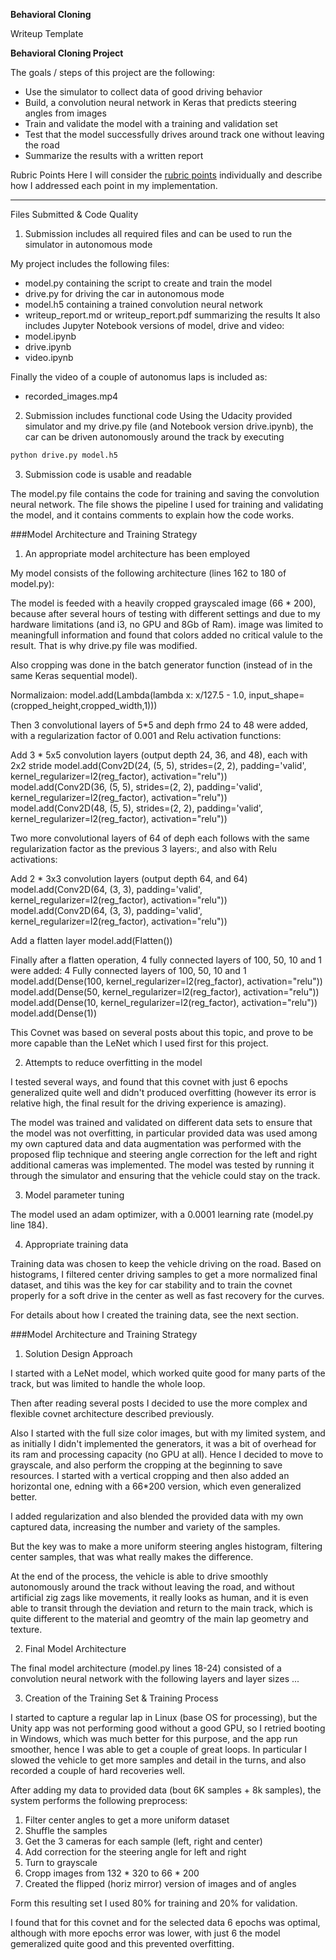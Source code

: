 **Behavioral Cloning** 

Writeup Template

**Behavioral Cloning Project**

The goals / steps of this project are the following:
* Use the simulator to collect data of good driving behavior
* Build, a convolution neural network in Keras that predicts steering angles from images
* Train and validate the model with a training and validation set
* Test that the model successfully drives around track one without leaving the road
* Summarize the results with a written report


Rubric Points
Here I will consider the [rubric points](https://review.udacity.com/#!/rubrics/432/view) individually and describe how I addressed each point in my implementation.  

---
Files Submitted & Code Quality

1. Submission includes all required files and can be used to run the simulator in autonomous mode

My project includes the following files:
* model.py containing the script to create and train the model
* drive.py for driving the car in autonomous mode
* model.h5 containing a trained convolution neural network 
* writeup_report.md or writeup_report.pdf summarizing the results
It also includes Jupyter Notebook versions of model, drive and video:
* model.ipynb
* drive.ipynb
* video.ipynb

Finally the video of a couple of autonomus laps is included as:
* recorded_images.mp4

2. Submission includes functional code
Using the Udacity provided simulator and my drive.py file (and Notebook version drive.ipynb), 
the car can be driven autonomously around the track by executing 
```sh
python drive.py model.h5
```

3. Submission code is usable and readable

The model.py file contains the code for training and saving the convolution neural network. The file shows the pipeline I used for training and validating the model, and it contains comments to explain how the code works.

###Model Architecture and Training Strategy

1. An appropriate model architecture has been employed

My model consists of the following architecture (lines 162 to 180 of model.py):

The model is feeded with a heavily cropped grayscaled image (66 * 200),
because after several hours of testing with different settings and due to my 
hardware limitations (and i3, no GPU and 8Gb of Ram). image was limited 
to meaningfull information and found that colors added no critical valule
to the result. That is why drive.py file was modified.

Also cropping was done in the batch generator function (instead of in the same Keras sequential model).

Normalizaion: 
model.add(Lambda(lambda x: x/127.5 - 1.0, input_shape=(cropped_height,cropped_width,1)))

Then 3 convolutional layers of 5*5 and deph frmo 24 to 48 were added, with a regularization factor of 0.001
and Relu activation functions:

Add 3 * 5x5 convolution layers (output depth 24, 36, and 48), each with 2x2 stride
model.add(Conv2D(24, (5, 5), strides=(2, 2), padding='valid', kernel_regularizer=l2(reg_factor), activation="relu"))
model.add(Conv2D(36, (5, 5), strides=(2, 2), padding='valid', kernel_regularizer=l2(reg_factor), activation="relu"))
model.add(Conv2D(48, (5, 5), strides=(2, 2), padding='valid', kernel_regularizer=l2(reg_factor), activation="relu"))

Two more convolutional layers of 64 of deph each follows with the same regularization factor as the previous 3 layers:,
and also with Relu activations:

Add 2 * 3x3 convolution layers (output depth 64, and 64)
model.add(Conv2D(64, (3, 3), padding='valid', kernel_regularizer=l2(reg_factor), activation="relu"))
model.add(Conv2D(64, (3, 3), padding='valid', kernel_regularizer=l2(reg_factor), activation="relu"))

Add a flatten layer
model.add(Flatten())

Finally after a flatten operation, 4 fully connected layers of 100, 50, 10 and 1 were added:
4 Fully connected layers of 100, 50, 10 and 1
model.add(Dense(100, kernel_regularizer=l2(reg_factor), activation="relu"))
model.add(Dense(50, kernel_regularizer=l2(reg_factor), activation="relu"))
model.add(Dense(10, kernel_regularizer=l2(reg_factor), activation="relu"))
model.add(Dense(1))

This Covnet was based on several posts about this topic, and prove to be more capable than the LeNet 
which I used first for this project.

2. Attempts to reduce overfitting in the model

I tested several ways, and found that this covnet with just 6 epochs generalized quite well 
and didn't produced overfitting (however its error is relative high, the final result for the 
driving experience is amazing).

The model was trained and validated on different data sets to ensure that the model was not overfitting,
in particular provided data was used among my own captured data and data augmentation was performed 
with the proposed flip technique and steering angle correction for the left and right additional cameras
was implemented.
The model was tested by running it through the simulator and ensuring that the vehicle could stay on the track.

3. Model parameter tuning

The model used an adam optimizer, with a 0.0001 learning rate (model.py line 184).

4. Appropriate training data

Training data was chosen to keep the vehicle driving on the road. 
Based on histograms, I filtered center driving samples to get a more normalized final dataset,
and tihis was the key for car stability and to train the covnet properly for a soft drive in 
the center as well as fast recovery for the curves.

For details about how I created the training data, see the next section. 

###Model Architecture and Training Strategy

1. Solution Design Approach

I started with a LeNet model, which worked quite good for many parts of the track, but was limited 
to handle the whole loop.

Then after reading several posts I decided to use the more complex and flexible covnet architecture
described previously.

Also I started with the full size color images, but with my limited system, and as initially I didn't 
implemented the generators, it was a bit of overhead for its ram and processing capacity (no GPU at all).
Hence I decided to move to grayscale, and also perform the cropping at the beginning to save resources.
I started with a vertical cropping and then also added an horizontal one, edning with a 66*200 version, 
which even generalized better.

I added regularization and also blended the provided data with my own captured data, increasing the number
and variety of the samples.

But the key was to make a more uniform steering angles histogram, filtering center samples, that was 
what really makes the difference.

At the end of the process, the vehicle is able to drive smoothly autonomously around the track without leaving the road,
and without artificial zig zags like movements, it really looks as human, and it is even able to 
transit through the deviation and return to the main track, which is quite different to the material and 
geomtry of the main lap geometry and texture.

2. Final Model Architecture

The final model architecture (model.py lines 18-24) consisted of a convolution neural network with the following layers and layer sizes ...

3. Creation of the Training Set & Training Process

I started to capture a regular lap in Linux (base OS for processing), but the Unity app was not performing good without 
a good GPU, so I retried booting in Windows, which was much better for this purpose, and the app run smoother, hence 
I was able to get a couple of great loops.
In particular I slowed the vehicle to get more samples and detail in the turns, and also recorded a couple of hard recoveries well.

After adding my data to provided data (bout 6K samples + 8k samples), 
the system performs the following preprocess:

1) Filter center angles to get a more uniform dataset
2) Shuffle the samples
3) Get the 3 cameras for each sample (left, right and center)
4) Add correction for the steering angle for left and right
5) Turn to grayscale
6) Cropp images from 132 * 320 to 66 * 200
7) Created the flipped (horiz mirror) version of images and of angles


[hist 01]: ./examples/hist01.png "Original angles histogram"

[hist 02]: ./examples/hist02.png "Filtered center angles histogram"

[image1]: ./examples/center01.png "Center image sample"

[image2]: ./examples/center02.png "Soft center image sample"

[image3]: ./examples/recovery01.png "Recovery"

[image4]: ./examples/recovery02.png "Soft recovery"

Form this resulting set I used 80% for training and 20% for validation.

I found that for this covnet and for the selected data 6 epochs was optimal, 
although with more epochs error was lower, with just 6 the model gemeralized 
quite good and this prevented overfitting.